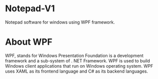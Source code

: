 # Notepad-V1
Notepad software for windows using WPF framework. 


# About WPF
WPF, stands for Windows Presentation Foundation is a development framework and a sub-system of . NET Framework. WPF is used to build Windows client applications that run on Windows operating system. WPF uses XAML as its frontend language and C# as its backend languages.
